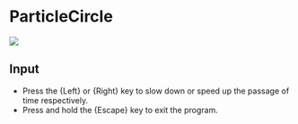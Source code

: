 # ParticleCircle

![](/res/image/ParticleCircle.gif)

## Input
- Press the {Left} or {Right} key to slow down or speed up the passage of time respectively.
- Press and hold the {Escape} key to exit the program.
